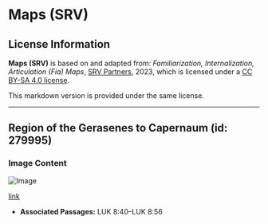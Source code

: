 # Maps (SRV)

## License Information

**Maps (SRV)** is based on and adapted from: _Familiarization, Internalization, Articulation (Fia) Maps_, [SRV Partners](https://srvpartners.org/home/), 2023, which is licensed under a [CC BY-SA 4.0 license](https://creativecommons.org/licenses/by-sa/4.0/legalcode.en).

This markdown version is provided under the same license.



--------------------------------

## Region of the Gerasenes to Capernaum (id: 279995)

### Image Content

![Image](https://cdn.aquifer.bible/aquifer-content/resources/FIAMaps/gerasenes-to-capernaum.jpg)

[link](https://cdn.aquifer.bible/aquifer-content/resources/FIAMaps/gerasenes-to-capernaum.jpg)

* **Associated Passages:** LUK 8:40–LUK 8:56

